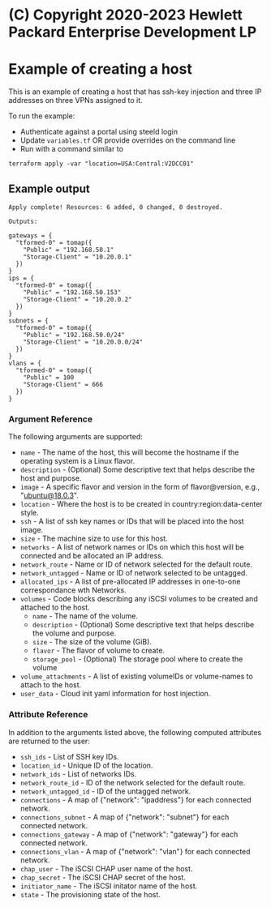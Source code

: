 # (C) Copyright 2020-2023 Hewlett Packard Enterprise Development LP
# Example of creating a host

This is an example of creating a host that has ssh-key injection and three IP addresses on three VPNs assigned to it.

To run the example:
* Authenticate against a portal using steeld login
* Update `variables.tf` OR provide overrides on the command line
* Run with a command similar to
```
terraform apply -var "location=USA:Central:V2DCC01"
```

## Example output

```
Apply complete! Resources: 6 added, 0 changed, 0 destroyed.

Outputs:

gateways = {
  "tformed-0" = tomap({
    "Public" = "192.168.50.1"
    "Storage-Client" = "10.20.0.1"
  })
}
ips = {
  "tformed-0" = tomap({
    "Public" = "192.168.50.153"
    "Storage-Client" = "10.20.0.2"
  })
}
subnets = {
  "tformed-0" = tomap({
    "Public" = "192.168.50.0/24"
    "Storage-Client" = "10.20.0.0/24"
  })
}
vlans = {
  "tformed-0" = tomap({
    "Public" = 100
    "Storage-Client" = 666
  })
}

```

### Argument Reference

The following arguments are supported:

- `name` - The name of the host, this will become the hostname if the operating system is a Linux flavor.
- `description` - (Optional) Some descriptive text that helps describe the host and purpose.
- `image` - A specific flavor and version in the form of flavor@version, e.g., "ubuntu@18.0.3".
- `location` - Where the host is to be created in country:region:data-center style.
- `ssh` - A list of ssh key names or IDs that will be placed into the host image.
- `size` - The machine size to use for this host.
- `networks` - A list of network names or IDs on which this host will be connected and be allocated an IP address.
- `network_route` - Name or ID of network selected for the default route.
- `network_untagged` - Name or ID of network selected to be untagged.
- `allocated_ips` - A list of pre-allocated IP addresses in one-to-one correspondance wth Networks.
- `volumes` - Code blocks describing any iSCSI volumes to be created and attached to the host.
  - `name` - The name of the volume.
  - `description` - (Optional) Some descriptive text that helps describe the volume and purpose.
  - `size` - The size of the volume (GiB).
  - `flavor` - The flavor of volume to create.
  - `storage_pool` - (Optional) The storage pool where to create the volume
- `volume_attachments` - A list of existing volumeIDs or volume-names to attach to the host.
- `user_data` - Cloud init yaml information for host injection.

### Attribute Reference

In addition to the arguments listed above, the following computed attributes are returned to the user:

- `ssh_ids` - List of SSH key IDs.
- `location_id` - Unique ID of the location.
- `network_ids` - List of networks IDs.
- `network_route_id` - ID of the network selected for the default route.
- `network_untagged_id` - ID of the untagged network.
- `connections` - A map of {"network": "ipaddress"} for each connected network.
- `connections_subnet` - A map of {"network": "subnet"} for each connected network.
- `connections_gateway` - A map of {"network": "gateway"} for each connected network.
- `connections_vlan` - A map of {"network": "vlan"} for each connected network.
- `chap_user` - The iSCSI CHAP user name of the host.
- `chap_secret` - The iSCSI CHAP secret of the host.
- `initiator_name` - The iSCSI initator name of the host.
- `state` - The provisioning state of the host.
